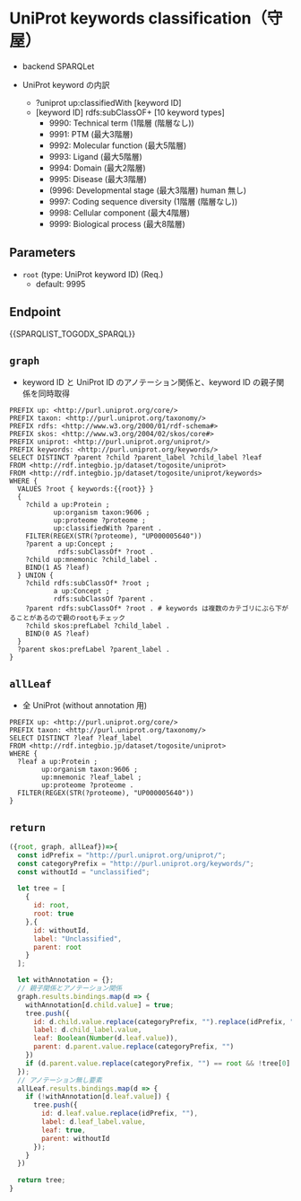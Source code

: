 # UniProt keywords classification（守屋）

- backend SPARQLet

- UniProt keyword の内訳
  - ?uniprot up:classifiedWith [keyword ID]
  - [keyword ID] rdfs:subClassOF+ [10 keyword types]
    - 9990: Technical term (1階層 (階層なし))
    - 9991: PTM (最大3階層)
    - 9992: Molecular function (最大5階層)
    - 9993: Ligand (最大5階層)
    - 9994: Domain (最大2階層)
    - 9995: Disease (最大3階層)
    - (9996: Developmental stage (最大3階層) human 無し)
    - 9997: Coding sequence diversity (1階層 (階層なし))
    - 9998: Cellular component (最大4階層)
    - 9999: Biological process (最大8階層)

## Parameters

* `root` (type: UniProt keyword ID) (Req.)
  * default: 9995

## Endpoint
{{SPARQLIST_TOGODX_SPARQL}}

## `graph`
- keyword ID と UniProt ID のアノテーション関係と、keyword ID の親子関係を同時取得
```sparql
PREFIX up: <http://purl.uniprot.org/core/>
PREFIX taxon: <http://purl.uniprot.org/taxonomy/>
PREFIX rdfs: <http://www.w3.org/2000/01/rdf-schema#>
PREFIX skos: <http://www.w3.org/2004/02/skos/core#>
PREFIX uniprot: <http://purl.uniprot.org/uniprot/>
PREFIX keywords: <http://purl.uniprot.org/keywords/>
SELECT DISTINCT ?parent ?child ?parent_label ?child_label ?leaf
FROM <http://rdf.integbio.jp/dataset/togosite/uniprot>
FROM <http://rdf.integbio.jp/dataset/togosite/uniprot/keywords>
WHERE {
  VALUES ?root { keywords:{{root}} }
  {
    ?child a up:Protein ;
           up:organism taxon:9606 ;
           up:proteome ?proteome ;
           up:classifiedWith ?parent .
    FILTER(REGEX(STR(?proteome), "UP000005640"))
    ?parent a up:Concept ;
            rdfs:subClassOf* ?root .
    ?child up:mnemonic ?child_label .
    BIND(1 AS ?leaf)
  } UNION {
    ?child rdfs:subClassOf* ?root ;
           a up:Concept ;
           rdfs:subClassOf ?parent .
    ?parent rdfs:subClassOf* ?root . # keywords は複数のカテゴリにぶら下がることがあるので親のrootもチェック
    ?child skos:prefLabel ?child_label .
    BIND(0 AS ?leaf)
  }
  ?parent skos:prefLabel ?parent_label .
}
```

## `allLeaf`
- 全 UniProt (without annotation 用)
```sparql
PREFIX up: <http://purl.uniprot.org/core/>
PREFIX taxon: <http://purl.uniprot.org/taxonomy/>
SELECT DISTINCT ?leaf ?leaf_label
FROM <http://rdf.integbio.jp/dataset/togosite/uniprot>
WHERE {
  ?leaf a up:Protein ;
        up:organism taxon:9606 ;
        up:mnemonic ?leaf_label ;
        up:proteome ?proteome .
  FILTER(REGEX(STR(?proteome), "UP000005640"))
}
```

## `return`
```javascript
({root, graph, allLeaf})=>{
  const idPrefix = "http://purl.uniprot.org/uniprot/";
  const categoryPrefix = "http://purl.uniprot.org/keywords/";
  const withoutId = "unclassified";
  
  let tree = [
    {
      id: root,
      root: true
    },{
      id: withoutId,
      label: "Unclassified",
      parent: root
    }
  ];

  let withAnnotation = {};
  // 親子関係とアノテーション関係
  graph.results.bindings.map(d => {
    withAnnotation[d.child.value] = true;
    tree.push({
      id: d.child.value.replace(categoryPrefix, "").replace(idPrefix, ""),
      label: d.child_label.value,
      leaf: Boolean(Number(d.leaf.value)),
      parent: d.parent.value.replace(categoryPrefix, "")
    })
    if (d.parent.value.replace(categoryPrefix, "") == root && !tree[0].label) tree[0].label = d.parent_label.value; // root の label 挿入
  });
  // アノテーション無し要素
  allLeaf.results.bindings.map(d => {
    if (!withAnnotation[d.leaf.value]) {
      tree.push({
        id: d.leaf.value.replace(idPrefix, ""),
        label: d.leaf_label.value,
        leaf: true,
        parent: withoutId
      });
    }
  })
  
  return tree;
}
```